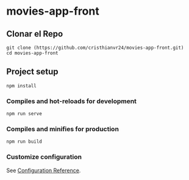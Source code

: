 # movies-app-front

## Clonar el Repo 
```
git clone (https://github.com/cristhianvr24/movies-app-front.git)
cd movies-app-front 
```

## Project setup
```
npm install
```

### Compiles and hot-reloads for development
```
npm run serve
```

### Compiles and minifies for production
```
npm run build
```

### Customize configuration
See [Configuration Reference](https://cli.vuejs.org/config/).

